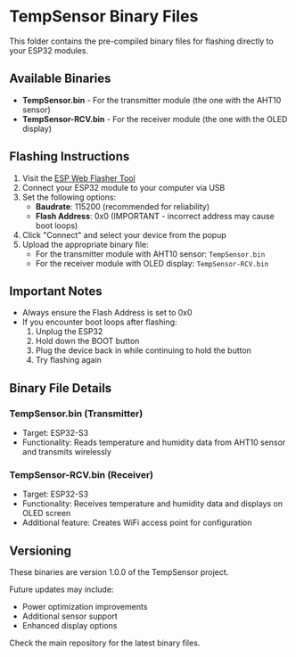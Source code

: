 # TempSensor Binary Files

This folder contains the pre-compiled binary files for flashing directly to your ESP32 modules.

## Available Binaries

- **TempSensor.bin** - For the transmitter module (the one with the AHT10 sensor)
- **TempSensor-RCV.bin** - For the receiver module (the one with the OLED display)

## Flashing Instructions

1. Visit the [ESP Web Flasher Tool](https://espressif.github.io/esptool-js/)
2. Connect your ESP32 module to your computer via USB
3. Set the following options:
   - **Baudrate**: 115200 (recommended for reliability)
   - **Flash Address**: 0x0 (IMPORTANT - incorrect address may cause boot loops)
4. Click "Connect" and select your device from the popup
5. Upload the appropriate binary file:
   - For the transmitter module with AHT10 sensor: `TempSensor.bin`
   - For the receiver module with OLED display: `TempSensor-RCV.bin`

## Important Notes

- Always ensure the Flash Address is set to 0x0
- If you encounter boot loops after flashing:
  1. Unplug the ESP32
  2. Hold down the BOOT button
  3. Plug the device back in while continuing to hold the button
  4. Try flashing again

## Binary File Details

### TempSensor.bin (Transmitter)
- Target: ESP32-S3
- Functionality: Reads temperature and humidity data from AHT10 sensor and transmits wirelessly

### TempSensor-RCV.bin (Receiver)
- Target: ESP32-S3
- Functionality: Receives temperature and humidity data and displays on OLED screen
- Additional feature: Creates WiFi access point for configuration

## Versioning

These binaries are version 1.0.0 of the TempSensor project. 

Future updates may include:
- Power optimization improvements
- Additional sensor support
- Enhanced display options

Check the main repository for the latest binary files.